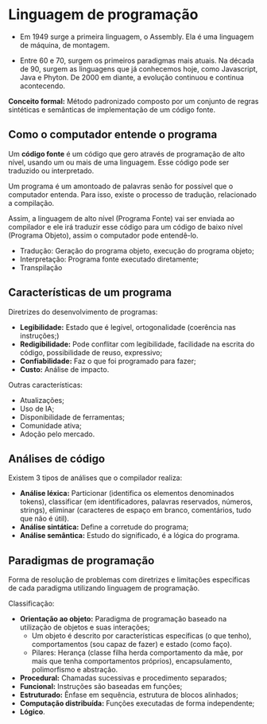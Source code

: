 # Linguagem de programação

- Em 1949 surge a primeira linguagem, o Assembly. Ela é uma linguagem de máquina, de montagem.

- Entre 60 e 70, surgem os primeiros paradigmas mais atuais. Na década de 90, surgem as linguagens que já conhecemos hoje, como Javascript, Java e Phyton. De 2000 em diante, a evolução continuou e continua acontecendo.

**Conceito formal:** Método padronizado composto por um conjunto de regras sintéticas e semânticas de implementação de um código fonte.

## Como o computador entende o programa

Um **código fonte** é um código que gero através de programação de alto nível, usando um ou mais de uma linguagem. Esse código pode ser traduzido ou interpretado.

Um programa é um amontoado de palavras senão for possível que o computador entenda. Para isso, existe o processo de tradução, relacionado a compilação.

Assim, a linguagem de alto nível (Programa Fonte) vai ser enviada ao compilador e ele irá traduzir esse código para um código de baixo nível (Programa Objeto), assim o computador pode entendê-lo.

- Tradução: Geração do programa objeto, execução do programa objeto;
- Interpretação: Programa fonte executado diretamente;
- Transpilação

## Características de um programa

Diretrizes do desenvolvimento de programas:
- **Legibilidade:** Estado que é legível, ortogonalidade (coerência nas instruções;)
- **Redigibilidade:** Pode conflitar com legibilidade, facilidade na escrita do código, possibilidade de reuso, expressivo;
- **Confiabilidade:** Faz o que foi programado para fazer;
- **Custo:** Análise de impacto.

Outras características:
- Atualizações;
- Uso de IA;
- Disponibilidade de ferramentas;
- Comunidade ativa;
- Adoção pelo mercado.

## Análises de código

Existem 3 tipos de análises que o compilador realiza:
- **Análise léxica:** Particionar (identifica os elementos denominados tokens), classificar (em identificadores, palavras reservados, números, strings), eliminar (caracteres de espaço em branco, comentários, tudo que não é útil).
- **Análise sintática:** Define a corretude do programa;
- **Análise semântica:** Estudo do significado, é a lógica do programa.

## Paradigmas de programação

Forma de resolução de problemas com diretrizes e limitações específicas de cada paradigma utilizando linguagem de programação.

Classificação:
- **Orientação ao objeto:** Paradigma de programação baseado na utilização de objetos e suas interações;
  - Um objeto é descrito por características específicas (o que tenho), comportamentos (sou capaz de fazer) e estado (como faço).
  - Pilares: Herança (classe filha herda comportamento da mãe, por mais que tenha comportamentos próprios), encapsulamento, polimorfismo e abstração.
- **Procedural:** Chamadas sucessivas e procedimento separados;
- **Funcional:** Instruções são baseadas em funções;
- **Estruturado:** Ênfase em sequência, estrutura de blocos alinhados;
- **Computação distribuída:** Funções executadas de forma independente;
- **Lógico**.